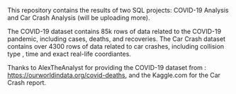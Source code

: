 This repository contains the results of two SQL projects: COVID-19 Analysis and Car Crash Analysis (will be uploading more).

The COVID-19 dataset contains 85k rows of data related to the COVID-19 pandemic, including cases, deaths, and recoveries. The Car Crash dataset contains over 4300 rows of data related to car crashes, including collision type , time and exact real-life coordiantes.

Thanks to AlexTheAnalyst for providing the COVID-19 dataset from : https://ourworldindata.org/covid-deaths, and the Kaggle.com for the Car Crash report.
